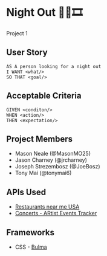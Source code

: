 #  Night Out 🍝🍹🎞️

Project 1

## User Story

```
AS A person looking for a night out
I WANT <what/>
SO THAT <goal/>
```

## Acceptable Criteria

```
GIVEN <conditon/>
WHEN <action/>
THEN <expectation/>

```


## Project Members 
* Mason Neale (@MasonMO25)
* Jason Charney (@jrcharney)
* Joseph Strezembosz (@JoeBosz)
* Tony Mai (@tonymai6)


## APIs Used
* [Restaurants near me USA](https://rapidapi.com/makingdatameaningful/api/restaurants-near-me-usa/)
* [Concerts - ARtist Events Tracker](https://rapidapi.com/s.mahmoud97/api/concerts-artists-events-tracker/)


## Frameworks

* CSS - [Bulma](https://bulma.io/)
